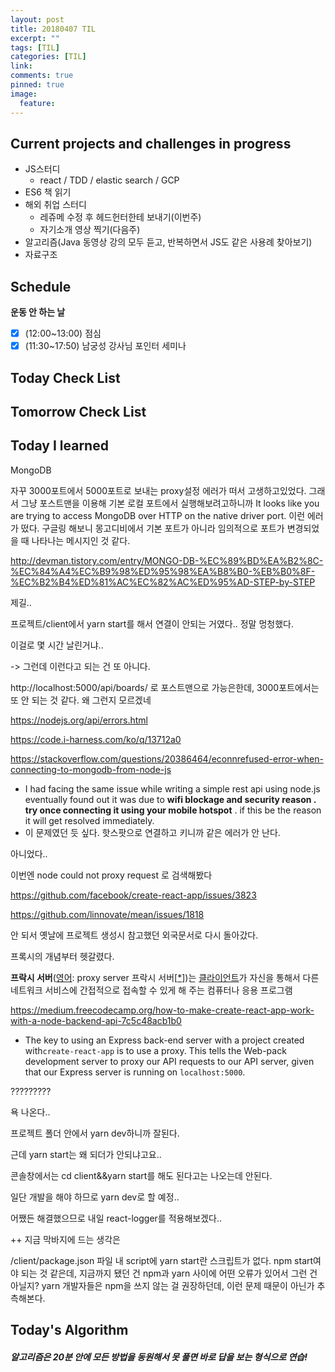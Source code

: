 ```yaml
---
layout: post
title: 20180407 TIL
excerpt: ""
tags: [TIL]
categories: [TIL]
link:
comments: true
pinned: true
image:
  feature:
---
```


## Current projects and challenges in progress

- JS스터디
  - react / TDD / elastic search / GCP 
- ES6 책 읽기
- 해외 취업 스터디
  - 레쥬메 수정 후 헤드헌터한테 보내기(이번주)
  - 자기소개 영상 찍기(다음주)
- 알고리즘(Java 동영상 강의 모두 듣고, 반복하면서 JS도 같은 사용례 찾아보기)
- 자료구조

## Schedule

**운동 안 하는 날**

- [x] (12:00~13:00) 점심 
- [x] (11:30~17:50) 남궁성 강사님 포인터 세미나

## Today Check List



## Tomorrow Check List



## Today I learned

MongoDB

자꾸 3000포트에서 5000포트로 보내는 proxy설정 에러가 떠서 고생하고있었다. 그래서 그냥 포스트맨을 이용해 기본 로컬 포트에서 실행해보려고하니까
It looks like you are trying to access MongoDB over HTTP on the native driver port.
이런 에러가 떴다. 구글링 해보니 몽고디비에서 기본 포트가 아니라 임의적으로 포트가 변경되었을 때 나타나는 메시지인 것 같다.

http://devman.tistory.com/entry/MONGO-DB-%EC%89%BD%EA%B2%8C-%EC%84%A4%EC%B9%98%ED%95%98%EA%B8%B0-%EB%B0%8F-%EC%B2%B4%ED%81%AC%EC%82%AC%ED%95%AD-STEP-by-STEP

제길.. 

프로젝트/client에서 yarn start를 해서 연결이 안되는 거였다.. 정말 멍청했다.

이걸로 몇 시간 날린거냐..

-> 그런데 이런다고 되는 건 또 아니다. 

http://localhost:5000/api/boards/ 로 포스트맨으로 가능은한데, 3000포트에서는 또 안 되는 것 같다. 왜 그런지 모르겠네

https://nodejs.org/api/errors.html

https://code.i-harness.com/ko/q/13712a0

https://stackoverflow.com/questions/20386464/econnrefused-error-when-connecting-to-mongodb-from-node-js

* I had facing the same issue while writing a simple rest api using node.js eventually found out it was due to **wifi blockage and security reason .** **try once connecting it using your mobile hotspot** . if this be the reason it will get resolved immediately.
* 이 문제였던 듯 싶다. 핫스팟으로 연결하고 키니까 같은 에러가 안 난다.

아니었다..

이번엔 node could not proxy request 로 검색해봤다

https://github.com/facebook/create-react-app/issues/3823

https://github.com/linnovate/mean/issues/1818



안 되서 옛날에 프로젝트 생성시 참고했던 외국문서로 다시 돌아갔다.

프록시의 개념부터 헷갈렸다.

**프락시 서버**([영어](https://ko.wikipedia.org/wiki/%EC%98%81%EC%96%B4): proxy server 프락시 서버[[*](https://ko.wikipedia.org/wiki/%EC%9C%84%ED%82%A4%EB%B0%B1%EA%B3%BC:%EC%98%81%EC%96%B4%EC%9D%98_%ED%95%9C%EA%B8%80_%ED%91%9C%EA%B8%B0)])는 [클라이언트](https://ko.wikipedia.org/wiki/%ED%81%B4%EB%9D%BC%EC%9D%B4%EC%96%B8%ED%8A%B8)가 자신을 통해서 다른 네트워크 서비스에 간접적으로 접속할 수 있게 해 주는 컴퓨터나 응용 프로그램

https://medium.freecodecamp.org/how-to-make-create-react-app-work-with-a-node-backend-api-7c5c48acb1b0

* The key to using an Express back-end server with a project created with`create-react-app` is to use a proxy. This tells the Web-pack development server to proxy our API requests to our API server, given that our Express server is running on `localhost:5000`.

????????? 

욕 나온다.. 

프로젝트 폴더 안에서 yarn dev하니까 잘된다.

근데 yarn start는 왜 되더가 안되냐고요..

콘솔창에서는 cd client&&yarn start를 해도 된다고는 나오는데 안된다.

일단 개발을 해야 하므로 yarn dev로 할 예정..

어쨌든 해결했으므로 내일 react-logger를 적용해보겠다..



++ 지금 막바지에 드는 생각은 

/client/package.json 파일 내 script에 yarn start란 스크립트가 없다. npm start여야 되는 것 같은데, 지금까지 됐던 건 npm과 yarn 사이에 어떤 오류가 있어서 그런 건 아닐지? yarn 개발자들은 npm을 쓰지 않는 걸 권장하던데, 이런 문제 때문이 아닌가 추측해본다.





## Today's Algorithm

##### 알고리즘은 20분 안에 모든 방법을 동원해서 못 풀면 바로 답을 보는 형식으로 연습!